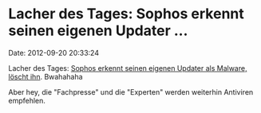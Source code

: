 Lacher des Tages: Sophos erkennt seinen eigenen Updater \...
============================================================

Date: 2012-09-20 20:33:24

Lacher des Tages: [Sophos erkennt seinen eigenen Updater als Malware,
löscht
ihn](http://community.sophos.com/t5/Sophos-Endpoint-Protection/Is-any-one-else-seing-this-alert-Shh-Updater-B-False-positives/td-p/29723/page/26).
Bwahahaha

Aber hey, die \"Fachpresse\" und die \"Experten\" werden weiterhin
Antiviren empfehlen.
